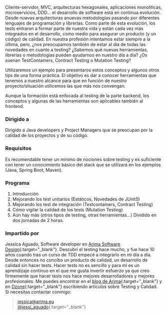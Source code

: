 Cliente-servidor, MVC, arquitecturas hexagonales, aplicaciones monolíticas, microservicios, DDD… el desarrollo de software está en continua evolución. Desde nuevas arquitecturas anuevas metodologías pasando por diferentes lenguajes de programación y librerías. Como parte de esta evolución, los tests entraron a formar parte de nuestra vida y están cada vez más integrados en el desarrollo, como medio para asegurar un producto (y un código) de calidad.
En nuestra profesión intentamos estar siempre a la última, pero, ¿nos preocupamos también de estar al día de todas las novedades en cuanto a testing? ¿Sabemos qué nuevas herramientas, librerías o metodologías pueden ayudarnos en nuestro día a día? ¿Os suenan TestContainers, Contract Testing o Mutation Testing?

Utilizaremos un ejemplo para presentaros estos conceptos y algunos otros tips de una forma práctica. El objetivo es dar a conocer herramientas que tenemos a nuestro alcance para que en función de nuestro proyecto/situación utilicemos las que más nos convengan.

Aunque la formación está enfocada al testing de la parte backend, los conceptos y algunas de las herramientas son aplicables también al frontend.

### Dirigido a
Dirigido a Java developers y Project Managers que se preocupan por la calidad de los proyectos y de su código.

### Requisitos
Es recomendable tener un mínimo de nociones sobre testing y es suficiente con tener un conocimiento básico del stack que se utilizará en los ejemplos (Java, Spring Boot, Maven).

### Programa
1. Introducción
2. Mejorando los test unitarios (Estáticos, Novedades de JUnit5)
3. Mejorando los test de integración (Testcontainers, Contract Testing)
4. Cómo vigilar la calidad de los tests (Mutation Testing)
5. Aún hay más (otros tipos de testing, otras herramientas...)
Dividido en dos jornadas de 2 horas.

 

### Impartido por
Jessica Aguado, Software developer en [Arima Software Design](https://www.arima.eu/es/){:target="_blank"}.
Descubrí el testing hace mucho, y fue hace 10 años cuando tras un curso de TDD empecé a integrarlo en mi día a día. Desde entonces no concibo un producto de calidad, un desarrollo de calidad sin hacer tests.
Hacer tests no es sencillo y para mi es un aprendizaje contínuo en el que me gusta invertir esfuerzo ya que creo firmemente que hacer tests nos hace mejores desarrolladores y mejores profesionales. 
Me puedes encontrar en el [blog de Arima](https://blog.arima.eu/){:target="_blank"} y en [Dzone](https://dzone.com/users/4414016/jessicaas.html){:target="_blank"} escribiendo artículos sobre Testing y Calidad.
Si necesitas contactar conmigo:
><i class="fas fa-envelope"></i> jessica@arima.eu  
><i class="fab fa-twitter"></i> [@jessi_aguado](https://twitter.com/jessi_aguado){:target="_blank"}   